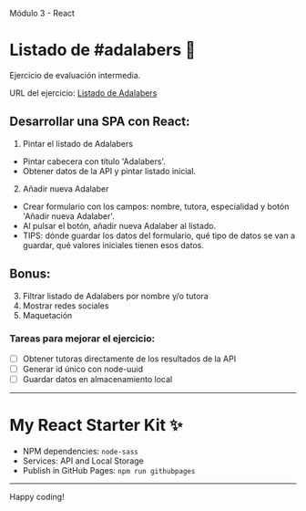 Módulo 3 - React

# Listado de #adalabers 💜

Ejercicio de evaluación intermedia.

URL del ejercicio: [Listado de Adalabers](http://beta.adalab.es/modulo-3-evaluacion-intermedia-mararochafernandez/)

## Desarrollar una SPA con React:

1. Pintar el listado de Adalabers

- Pintar cabecera con título 'Adalabers'.
- Obtener datos de la API y pintar listado inicial.

2. Añadir nueva Adalaber

- Crear formulario con los campos: nombre, tutora, especialidad y botón 'Añadir nueva Adalaber'.
- Al pulsar el botón, añadir nueva Adalaber al listado.
- TIPS: dónde guardar los datos del formulario, qué tipo de datos se van a guardar, qué valores iniciales tienen esos datos.

## Bonus:

3. Filtrar listado de Adalabers por nombre y/o tutora
4. Mostrar redes sociales
5. Maquetación

### Tareas para mejorar el ejercicio:

- [ ] Obtener tutoras directamente de los resultados de la API
- [ ] Generar id único con node-uuid
- [ ] Guardar datos en almacenamiento local

---

# My React Starter Kit ✨

- NPM dependencies: `node-sass`
- Services: API and Local Storage
- Publish in GitHub Pages: `npm run githubpages`

---

Happy coding!
